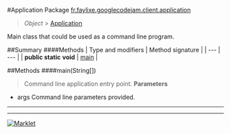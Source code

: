 #Application
Package [fr.faylixe.googlecodejam.client.application](README.md)<br>

> *Object* > [Application](Application.md)

<p>Main class that could be used as a command line program.</p>

##Summary
####Methods
| Type and modifiers | Method signature |
| --- | --- |
| **public static** **void** | [main](#mainjava.lang.string[]) |

##Methods
####main(String[])
> Command line application entry point.
> **Parameters**
* args Command line parameters provided.


---

---

[![Marklet](https://img.shields.io/badge/Generated%20by-Marklet-green.svg)](https://github.com/Faylixe/marklet)